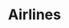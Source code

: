 ---
title: Airlines
longTitle: 'Airlines'
tags:
- gccommon
french:
- "[[Compagnie aerienne]]"
usedFor:
- "[[Air carriers]]"
---